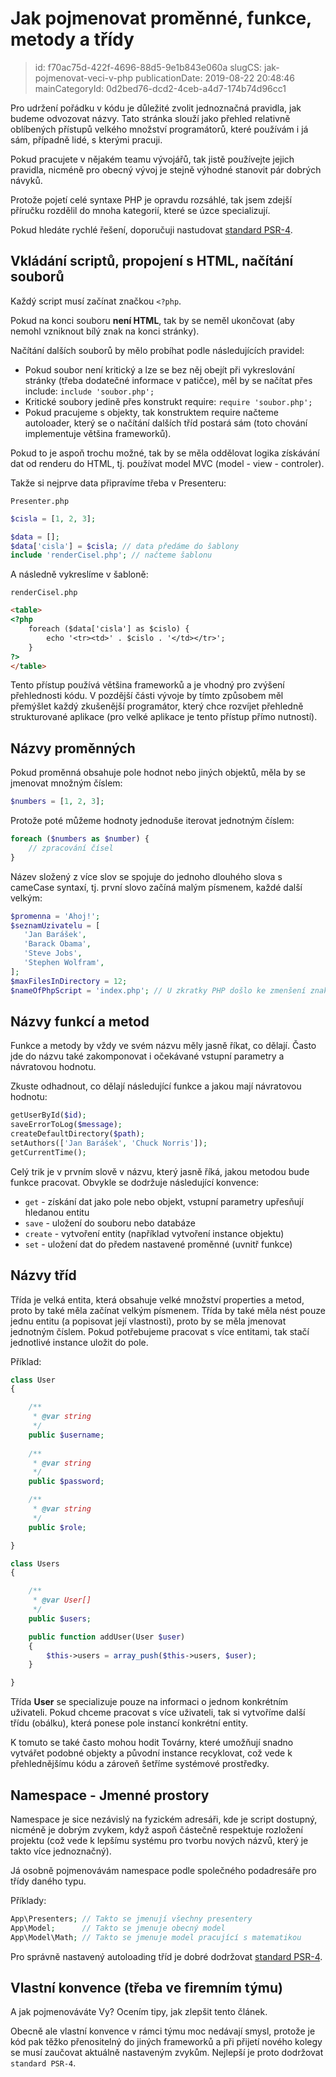 Jak pojmenovat proměnné, funkce, metody a třídy
================================

> id: f70ac75d-422f-4696-88d5-9e1b843e060a
> slugCS: jak-pojmenovat-veci-v-php
> publicationDate: 2019-08-22 20:48:46
> mainCategoryId: 0d2bed76-dcd2-4ceb-a4d7-174b74d96cc1

Pro udržení pořádku v kódu je důležité zvolit jednoznačná pravidla, jak budeme odvozovat názvy. Tato stránka slouží jako přehled relativně oblíbených přístupů velkého množství programátorů, které používám i já sám, případně lidé, s kterými pracuji.

Pokud pracujete v nějakém teamu vývojářů, tak jistě používejte jejich pravidla, nicméně pro obecný vývoj je stejně výhodné stanovit pár dobrých návyků.

Protože pojetí celé syntaxe PHP je opravdu rozsáhlé, tak jsem zdejší příručku rozdělil do mnoha kategorií, které se úzce specializují.

Pokud hledáte rychlé řešení, doporučuji nastudovat <a href="https://www.php-fig.org/psr/psr-4/">standard PSR-4</a>.

Vkládání scriptů, propojení s HTML, načítání souborů
---------------------------------------------------

Každý script musí začínat značkou `<?php`.

Pokud na konci souboru **není HTML**, tak by se neměl ukončovat (aby nemohl vzniknout bílý znak na konci stránky).

Načítání dalších souborů by mělo probíhat podle následujících pravidel:

- Pokud soubor není kritický a lze se bez něj obejít při vykreslování stránky (třeba dodatečné informace v patičce), měl by se načítat přes include: `include 'soubor.php';`
- Kritické soubory jedině přes konstrukt require: `require 'soubor.php';`
- Pokud pracujeme s objekty, tak konstruktem require načteme autoloader, který se o načítání dalších tříd postará sám (toto chování implementuje většina frameworků).


Pokud to je aspoň trochu možné, tak by se měla oddělovat logika získávání dat od renderu do HTML, tj. používat model MVC (model - view - controler).

Takže si nejprve data připravíme třeba v Presenteru:

`Presenter.php`
```php
$cisla = [1, 2, 3];

$data = [];
$data['cisla'] = $cisla; // data předáme do šablony
include 'renderCisel.php'; // načteme šablonu
```


A následně vykreslíme v šabloně:

`renderCisel.php`
```html
<table>
<?php
	foreach ($data['cisla'] as $cislo) {
		echo '<tr><td>' . $cislo . '</td></tr>';
	}
?>
</table>
```


Tento přístup používá většina frameworků a je vhodný pro zvýšení přehlednosti kódu. V pozdější části vývoje by tímto způsobem měl přemýšlet každý zkušenější programátor, který chce rozvíjet přehledně strukturované aplikace (pro velké aplikace je tento přístup přímo nutností).

Názvy proměnných
----------------

Pokud proměnná obsahuje pole hodnot nebo jiných objektů, měla by se jmenovat množným číslem:

```php
$numbers = [1, 2, 3];
```


Protože poté můžeme hodnoty jednoduše iterovat jednotným číslem:

```php
foreach ($numbers as $number) {
	// zpracování čísel
}
```


Název složený z více slov se spojuje do jednoho dlouhého slova s cameCase syntaxí, tj. první slovo začíná malým písmenem, každé další velkým:

```php
$promenna = 'Ahoj!';
$seznamUzivatelu = [
   'Jan Barášek',
   'Barack Obama',
   'Steve Jobs',
   'Stephen Wolfram',
];
$maxFilesInDirectory = 12;
$nameOfPhpScript = 'index.php'; // U zkratky PHP došlo ke zmenšení znaků
```


Názvy funkcí a metod
--------------------

Funkce a metody by vždy ve svém názvu měly jasně říkat, co dělají. Často jde do názvu také zakomponovat i očekávané vstupní parametry a návratovou hodnotu.

Zkuste odhadnout, co dělají následující funkce a jakou mají návratovou hodnotu:

```php
getUserById($id);
saveErrorToLog($message);
createDefaultDirectory($path);
setAuthors(['Jan Barášek', 'Chuck Norris']);
getCurrentTime();
```

Celý trik je v prvním slově v názvu, který jasně říká, jakou metodou bude funkce pracovat. Obvykle se dodržuje následující konvence:

- `get` - získání dat jako pole nebo objekt, vstupní parametry upřesňují hledanou entitu
- `save` - uložení do souboru nebo databáze
- `create` - vytvoření entity (například vytvoření instance objektu)
- `set` - uložení dat do předem nastavené proměnné (uvnitř funkce)

Názvy tříd
----------

Třída je velká entita, která obsahuje velké množství properties a metod, proto by také měla začínat velkým písmenem. Třída by také měla nést pouze jednu entitu (a popisovat její vlastnosti), proto by se měla jmenovat jednotným číslem. Pokud potřebujeme pracovat s více entitami, tak stačí jednotlivé instance uložit do pole.

Příklad:

```php
class User
{

	/**
	 * @var string
	 */
	public $username;
	
	/**
	 * @var string
	 */
	public $password;

	/**
	 * @var string
	 */
	public $role;

}

class Users
{

	/**
	 * @var User[]
	 */
	public $users;

	public function addUser(User $user)
	{
		$this->users = array_push($this->users, $user);
	}

}
```

Třída **User** se specializuje pouze na informaci o jednom konkrétním uživateli. Pokud chceme pracovat s více uživateli, tak si vytvoříme další třídu (obálku), která ponese pole instancí konkrétní entity.

K tomuto se také často mohou hodit Továrny, které umožňují snadno vytvářet podobné objekty a původní instance recyklovat, což vede k přehlednějšímu kódu a zároveň šetříme systémové prostředky.

Namespace - Jmenné prostory
---------------------------

Namespace je sice nezávislý na fyzickém adresáři, kde je script dostupný, nicméně je dobrým zvykem, když aspoň částečně respektuje rozložení projektu (což vede k lepšímu systému pro tvorbu nových názvů, který je takto více jednoznačný).

Já osobně pojmenovávám namespace podle společného podadresáře pro třídy daného typu.

Příklady:

```php
App\Presenters; // Takto se jmenují všechny presentery
App\Model;      // Takto se jmenuje obecný model
App\Model\Math; // Takto se jmenuje model pracující s matematikou
```

Pro správně nastavený autoloading tříd je dobré dodržovat <a href="http://jakpsatphp.cz/PSR4/">standard PSR-4</a>.

Vlastní konvence (třeba ve firemním týmu)
-----------------------------------------

A jak pojmenováváte Vy? Ocením tipy, jak zlepšit tento článek.

Obecně ale vlastní konvence v rámci týmu moc nedávají smysl, protože je kód pak těžko přenositelný do jiných frameworků a při přijetí nového kolegy se musí zaučovat aktuálně nastaveným zvykům. Nejlepší je proto dodržovat `standard PSR-4`.
